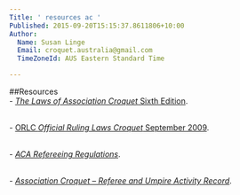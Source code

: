 ```yaml
---
Title: ' resources ac '
Published: 2015-09-20T15:15:37.8611806+10:00
Author:
  Name: Susan Linge
  Email: croquet.australia@gmail.com
  TimeZoneId: AUS Eastern Standard Time

---
```

##Resources
<br/>- [*The Laws of Association Croquet* Sixth Edition](/aca-refereeing-regulations-april-2015.pdf).

<br/>- [ORLC *Official Ruling Laws Croquet* September 2009](/orlc-september-2009.pdf).

<br/>- [*ACA Refereeing Regulations*](/aca-refereeing-regulations-april-2015.pdf).

<br/>- [*Association Croquet – Referee and Umpire Activity Record*](/referee-umpire-activity-record-version-4.pdf).